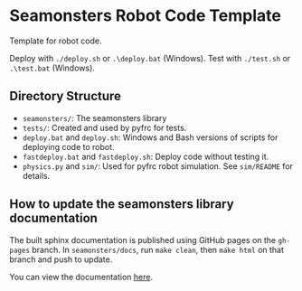 # Seamonsters Robot Code Template

Template for robot code.

Deploy with `./deploy.sh` or `.\deploy.bat` (Windows). Test with `./test.sh` or
`.\test.bat` (Windows).

## Directory Structure

- `seamonsters/`: The seamonsters library
- `tests/`: Created and used by pyfrc for tests.
- `deploy.bat` and `deploy.sh`: Windows and Bash versions of scripts for
    deploying code to robot.
- `fastdeploy.bat` and `fastdeploy.sh`: Deploy code without testing it.
- `physics.py` and `sim/`: Used for pyfrc robot simulation. See `sim/README` for details.

## How to update the seamonsters library documentation

The built sphinx documentation is published using GitHub pages on the `gh-pages` branch. In `seamonsters/docs`, run `make clean`, then `make html` on that branch and push to update.

You can view the documentation [here](https://seamonsters-2605.github.io/SeamonstersTemplate/seamonsters/docs/_build/html/index.html).